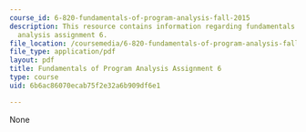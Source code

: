 ```yaml
---
course_id: 6-820-fundamentals-of-program-analysis-fall-2015
description: This resource contains information regarding fundamentals of program
  analysis assignment 6.
file_location: /coursemedia/6-820-fundamentals-of-program-analysis-fall-2015/6b6ac86070ecab75f2e32a6b909df6e1_MIT6_820F15_ps6.pdf
file_type: application/pdf
layout: pdf
title: Fundamentals of Program Analysis Assignment 6
type: course
uid: 6b6ac86070ecab75f2e32a6b909df6e1

---
```

None